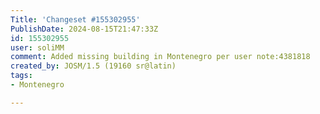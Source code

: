 ```yaml
---
Title: 'Changeset #155302955'
PublishDate: 2024-08-15T21:47:33Z
id: 155302955
user: soliMM
comment: Added missing building in Montenegro per user note:4381818
created_by: JOSM/1.5 (19160 sr@latin)
tags:
- Montenegro

---
```

